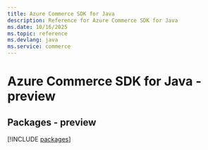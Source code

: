 ```yaml
---
title: Azure Commerce SDK for Java
description: Reference for Azure Commerce SDK for Java
ms.date: 10/16/2025
ms.topic: reference
ms.devlang: java
ms.service: commerce
---
```

# Azure Commerce SDK for Java - preview
## Packages - preview
[!INCLUDE [packages](commerce-index.md)]
